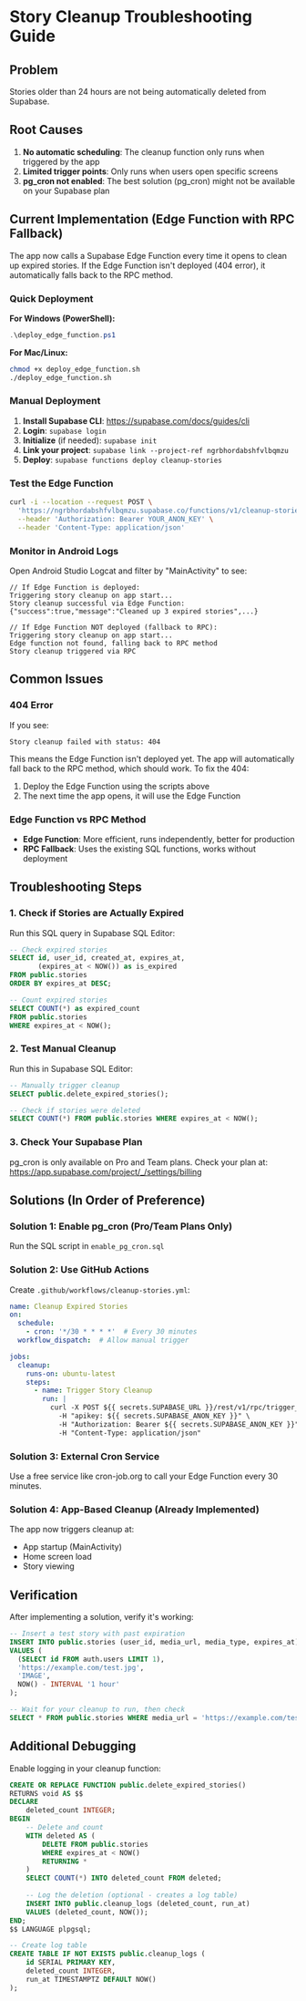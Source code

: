# Story Cleanup Troubleshooting Guide

## Problem
Stories older than 24 hours are not being automatically deleted from Supabase.

## Root Causes
1. **No automatic scheduling**: The cleanup function only runs when triggered by the app
2. **Limited trigger points**: Only runs when users open specific screens
3. **pg_cron not enabled**: The best solution (pg_cron) might not be available on your Supabase plan

## Current Implementation (Edge Function with RPC Fallback)

The app now calls a Supabase Edge Function every time it opens to clean up expired stories. If the Edge Function isn't deployed (404 error), it automatically falls back to the RPC method.

### Quick Deployment

**For Windows (PowerShell):**
```powershell
.\deploy_edge_function.ps1
```

**For Mac/Linux:**
```bash
chmod +x deploy_edge_function.sh
./deploy_edge_function.sh
```

### Manual Deployment

1. **Install Supabase CLI**: https://supabase.com/docs/guides/cli
2. **Login**: `supabase login`
3. **Initialize** (if needed): `supabase init`
4. **Link your project**: `supabase link --project-ref ngrbhordabshfvlbqmzu`
5. **Deploy**: `supabase functions deploy cleanup-stories`

### Test the Edge Function
```bash
curl -i --location --request POST \
  'https://ngrbhordabshfvlbqmzu.supabase.co/functions/v1/cleanup-stories' \
  --header 'Authorization: Bearer YOUR_ANON_KEY' \
  --header 'Content-Type: application/json'
```

### Monitor in Android Logs
Open Android Studio Logcat and filter by "MainActivity" to see:
```
// If Edge Function is deployed:
Triggering story cleanup on app start...
Story cleanup successful via Edge Function: {"success":true,"message":"Cleaned up 3 expired stories",...}

// If Edge Function NOT deployed (fallback to RPC):
Triggering story cleanup on app start...
Edge function not found, falling back to RPC method
Story cleanup triggered via RPC
```

## Common Issues

### 404 Error
If you see:
```
Story cleanup failed with status: 404
```

This means the Edge Function isn't deployed yet. The app will automatically fall back to the RPC method, which should work. To fix the 404:
1. Deploy the Edge Function using the scripts above
2. The next time the app opens, it will use the Edge Function

### Edge Function vs RPC Method
- **Edge Function**: More efficient, runs independently, better for production
- **RPC Fallback**: Uses the existing SQL functions, works without deployment

## Troubleshooting Steps

### 1. Check if Stories are Actually Expired
Run this SQL query in Supabase SQL Editor:
```sql
-- Check expired stories
SELECT id, user_id, created_at, expires_at, 
       (expires_at < NOW()) as is_expired
FROM public.stories
ORDER BY expires_at DESC;

-- Count expired stories
SELECT COUNT(*) as expired_count
FROM public.stories
WHERE expires_at < NOW();
```

### 2. Test Manual Cleanup
Run this in Supabase SQL Editor:
```sql
-- Manually trigger cleanup
SELECT public.delete_expired_stories();

-- Check if stories were deleted
SELECT COUNT(*) FROM public.stories WHERE expires_at < NOW();
```

### 3. Check Your Supabase Plan
pg_cron is only available on Pro and Team plans. Check your plan at:
https://app.supabase.com/project/_/settings/billing

## Solutions (In Order of Preference)

### Solution 1: Enable pg_cron (Pro/Team Plans Only)
Run the SQL script in `enable_pg_cron.sql`

### Solution 2: Use GitHub Actions
Create `.github/workflows/cleanup-stories.yml`:
```yaml
name: Cleanup Expired Stories
on:
  schedule:
    - cron: '*/30 * * * *'  # Every 30 minutes
  workflow_dispatch:  # Allow manual trigger

jobs:
  cleanup:
    runs-on: ubuntu-latest
    steps:
      - name: Trigger Story Cleanup
        run: |
          curl -X POST ${{ secrets.SUPABASE_URL }}/rest/v1/rpc/trigger_story_cleanup \
            -H "apikey: ${{ secrets.SUPABASE_ANON_KEY }}" \
            -H "Authorization: Bearer ${{ secrets.SUPABASE_ANON_KEY }}" \
            -H "Content-Type: application/json"
```

### Solution 3: External Cron Service
Use a free service like cron-job.org to call your Edge Function every 30 minutes.

### Solution 4: App-Based Cleanup (Already Implemented)
The app now triggers cleanup at:
- App startup (MainActivity)
- Home screen load
- Story viewing

## Verification
After implementing a solution, verify it's working:
```sql
-- Insert a test story with past expiration
INSERT INTO public.stories (user_id, media_url, media_type, expires_at)
VALUES (
  (SELECT id FROM auth.users LIMIT 1),
  'https://example.com/test.jpg',
  'IMAGE',
  NOW() - INTERVAL '1 hour'
);

-- Wait for your cleanup to run, then check
SELECT * FROM public.stories WHERE media_url = 'https://example.com/test.jpg';
```

## Additional Debugging
Enable logging in your cleanup function:
```sql
CREATE OR REPLACE FUNCTION public.delete_expired_stories()
RETURNS void AS $$
DECLARE
    deleted_count INTEGER;
BEGIN
    -- Delete and count
    WITH deleted AS (
        DELETE FROM public.stories 
        WHERE expires_at < NOW()
        RETURNING *
    )
    SELECT COUNT(*) INTO deleted_count FROM deleted;
    
    -- Log the deletion (optional - creates a log table)
    INSERT INTO public.cleanup_logs (deleted_count, run_at)
    VALUES (deleted_count, NOW());
END;
$$ LANGUAGE plpgsql;

-- Create log table
CREATE TABLE IF NOT EXISTS public.cleanup_logs (
    id SERIAL PRIMARY KEY,
    deleted_count INTEGER,
    run_at TIMESTAMPTZ DEFAULT NOW()
);
``` 